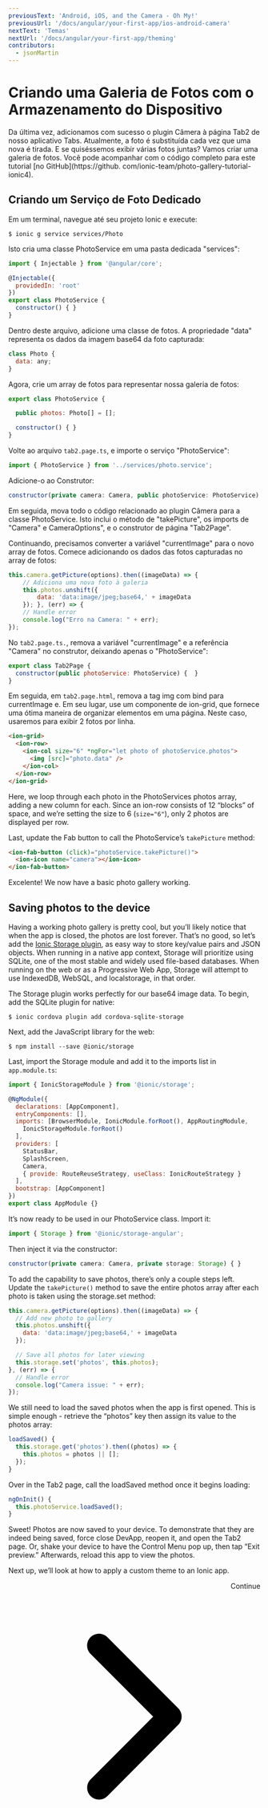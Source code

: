 ```yaml
---
previousText: 'Android, iOS, and the Camera - Oh My!'
previousUrl: '/docs/angular/your-first-app/ios-android-camera'
nextText: 'Temas'
nextUrl: '/docs/angular/your-first-app/theming'
contributors:
  - jsonMartin
---
```


# Criando uma Galeria de Fotos com o Armazenamento do Dispositivo

Da última vez, adicionamos com sucesso o plugin Câmera à página Tab2 de nosso aplicativo Tabs. Atualmente, a foto é substituída cada vez que uma nova é tirada. E se quiséssemos exibir várias fotos juntas? Vamos criar uma galeria de fotos. Você pode acompanhar com o código completo para este tutorial [no GitHub](https://github. com/ionic-team/photo-gallery-tutorial-ionic4).

## Criando um Serviço de Foto Dedicado

Em um terminal, navegue até seu projeto Ionic e execute:

```shell
$ ionic g service services/Photo
```

Isto cria uma classe PhotoService em uma pasta dedicada "services":

```Javascript
import { Injectable } from '@angular/core';

@Injectable({
  providedIn: 'root'
})
export class PhotoService {
  constructor() { }
}
```

Dentro deste arquivo, adicione uma classe de fotos. A propriedade "data" representa os dados da imagem base64 da foto capturada:

```Javascript
class Photo {
  data: any;
}
```

Agora, crie um array de fotos para representar nossa galeria de fotos:

```Javascript
export class PhotoService {

  public photos: Photo[] = [];

  constructor() { }
}
```

Volte ao arquivo `tab2.page.ts`, e importe o serviço "PhotoService":

```Javascript
import { PhotoService } from '../services/photo.service';
```

Adicione-o ao Construtor:

```Javascript
constructor(private camera: Camera, public photoService: PhotoService) {  }
```

Em seguida, mova todo o código relacionado ao plugin Câmera para a classe PhotoService. Isto inclui o método de "takePicture", os imports de "Camera" e CameraOptions", e o construtor de página "Tab2Page".

Continuando, precisamos converter a variável "currentImage" para o novo array de fotos. Comece adicionando os dados das fotos capturadas no array de fotos:

```Javascript
this.camera.getPicture(options).then((imageData) => {
    // Adiciona uma nova foto à galeria
    this.photos.unshift({
        data: 'data:image/jpeg;base64,' + imageData
    }); }, (err) => {
    // Handle error
    console.log("Erro na Camera: " + err);
});
```

No `tab2.page.ts.`, remova a variável "currentImage" e a referência "Camera" no construtor, deixando apenas o "PhotoService":

```Javascript
export class Tab2Page {
  constructor(public photoService: PhotoService) {  }
}
```

Em seguida, em `tab2.page.html`, remova a tag img com bind para currentImage e. Em seu lugar, use um componente de ion-grid, que fornece uma ótima maneira de organizar elementos em uma página. Neste caso, usaremos para exibir 2 fotos por linha.

```html
<ion-grid>
  <ion-row>
    <ion-col size="6" *ngFor="let photo of photoService.photos">
      <img [src]="photo.data" />
    </ion-col>
  </ion-row>
</ion-grid>
```

Here, we loop through each photo in the PhotoServices photos array, adding a new column for each. Since an ion-row consists of 12 “blocks” of space, and we’re setting the size to 6 (`size="6"`), only 2 photos are displayed per row.

Last, update the Fab button to call the PhotoService’s `takePicture` method:

```Html
<ion-fab-button (click)="photoService.takePicture()">
  <ion-icon name="camera"></ion-icon>
</ion-fab-button>
```

Excelente! We now have a basic photo gallery working.

## Saving photos to the device

Having a working photo gallery is pretty cool, but you’ll likely notice that when the app is closed, the photos are lost forever. That’s no good, so let’s add the [Ionic Storage plugin](https://ionicframework.com/docs/storage/), as easy way to store key/value pairs and JSON objects. When running in a native app context, Storage will prioritize using SQLite, one of the most stable and widely used file-based databases. When running on the web or as a Progressive Web App, Storage will attempt to use IndexedDB, WebSQL, and localstorage, in that order.

The Storage plugin works perfectly for our base64 image data. To begin, add the SQLite plugin for native:

```shell
$ ionic cordova plugin add cordova-sqlite-storage
```

Next, add the JavaScript library for the web:

```shell
$ npm install --save @ionic/storage
```

Last, import the Storage module and add it to the imports list in `app.module.ts`:

```Javascript
import { IonicStorageModule } from '@ionic/storage';

@NgModule({
  declarations: [AppComponent],
  entryComponents: [],
  imports: [BrowserModule, IonicModule.forRoot(), AppRoutingModule,
    IonicStorageModule.forRoot()
  ],
  providers: [
    StatusBar,
    SplashScreen,
    Camera,
    { provide: RouteReuseStrategy, useClass: IonicRouteStrategy }
  ],
  bootstrap: [AppComponent]
})
export class AppModule {}
```

It’s now ready to be used in our PhotoService class. Import it:

```Javascript
import { Storage } from '@ionic/storage-angular';
```

Then inject it via the constructor:

```Javascript
constructor(private camera: Camera, private storage: Storage) { }
```

To add the capability to save photos, there’s only a couple steps left. Update the `takePicture()` method to save the entire photos array after each photo is taken using the storage.set method:

```Javascript
this.camera.getPicture(options).then((imageData) => {
  // Add new photo to gallery
  this.photos.unshift({
    data: 'data:image/jpeg;base64,' + imageData
  });

  // Save all photos for later viewing
  this.storage.set('photos', this.photos);
}, (err) => {
  // Handle error
  console.log("Camera issue: " + err);
});
```

We still need to load the saved photos when the app is first opened. This is simple enough - retrieve the “photos” key then assign its value to the photos array:

```Javascript
loadSaved() {
  this.storage.get('photos').then((photos) => {
    this.photos = photos || [];
  });
}
```

Over in the Tab2 page, call the loadSaved method once it begins loading:

```Javascript
ngOnInit() {
  this.photoService.loadSaved();
}
```

Sweet! Photos are now saved to your device. To demonstrate that they are indeed being saved, force close DevApp, reopen it, and open the Tab2 page. Or, shake your device to have the Control Menu pop up, then tap “Exit preview.” Afterwards, reload this app to view the photos.

Next up, we’ll look at how to apply a custom theme to an Ionic app.

<div style="text-align:right;">
  <docs-button href="/docs/angular/your-first-app/theming">Continue <svg viewBox="0 0 512 512"><path d="M294.1 256L167 129c-9.4-9.4-9.4-24.6 0-33.9s24.6-9.3 34 0L345 239c9.1 9.1 9.3 23.7.7 33.1L201.1 417c-4.7 4.7-10.9 7-17 7s-12.3-2.3-17-7c-9.4-9.4-9.4-24.6 0-33.9l127-127.1z"></path></svg></docs-button>
</div>
